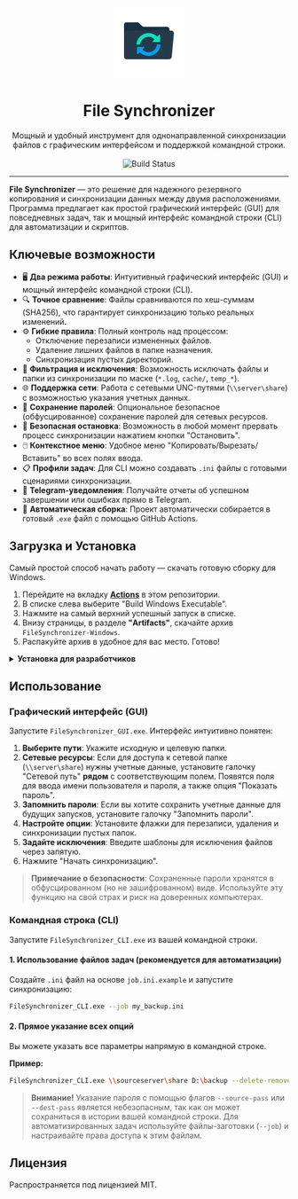 <p align="center">
  <img src="assets/icon.png" alt="File Synchronizer Icon" width="128"/>
</p>

<h1 align="center">File Synchronizer</h1>

<p align="center">
  Мощный и удобный инструмент для однонаправленной синхронизации файлов с графическим интерфейсом и поддержкой командной строки.
  <br/>
  <br/>
  <img alt="Build Status" src="https://github.com/lammeronline/FS/actions/workflows/build.yml/badge.svg">
</p>

---

**File Synchronizer** — это решение для надежного резервного копирования и синхронизации данных между двумя расположениями. Программа предлагает как простой графический интерфейс (GUI) для повседневных задач, так и мощный интерфейс командной строки (CLI) для автоматизации и скриптов.

## Ключевые возможности

*   🖥️ **Два режима работы**: Интуитивный графический интерфейс (GUI) и мощный интерфейс командной строки (CLI).
*   🔍 **Точное сравнение**: Файлы сравниваются по хеш-суммам (SHA256), что гарантирует синхронизацию только реальных изменений.
*   ⚙️ **Гибкие правила**: Полный контроль над процессом:
    *   Отключение перезаписи измененных файлов.
    *   Удаление лишних файлов в папке назначения.
    *   Синхронизация пустых директорий.
*   🚫 **Фильтрация и исключения**: Возможность исключать файлы и папки из синхронизации по маске (`*.log`, `cache/`, `temp_*`).
*   🌐 **Поддержка сети**: Работа с сетевыми UNC-путями (`\\server\share`) с возможностью указания учетных данных.
*   🔐 **Сохранение паролей**: Опциональное безопасное (обфусцированное) сохранение паролей для сетевых ресурсов.
*   🛑 **Безопасная остановка**: Возможность в любой момент прервать процесс синхронизации нажатием кнопки "Остановить".
*   🖱️ **Контекстное меню**: Удобное меню "Копировать/Вырезать/Вставить" во всех полях ввода.
*   📋 **Профили задач**: Для CLI можно создавать `.ini` файлы с готовыми сценариями синхронизации.
*   💬 **Telegram-уведомления**: Получайте отчеты об успешном завершении или ошибках прямо в Telegram.
*   🚀 **Автоматическая сборка**: Проект автоматически собирается в готовый `.exe` файл с помощью GitHub Actions.

## Загрузка и Установка

Самый простой способ начать работу — скачать готовую сборку для Windows.

1.  Перейдите на вкладку **[Actions](https://github.com/lammeronline/FS/actions)** в этом репозитории.
2.  В списке слева выберите "Build Windows Executable".
3.  Нажмите на самый верхний успешный запуск в списке.
4.  Внизу страницы, в разделе **"Artifacts"**, скачайте архив `FileSynchronizer-Windows`.
5.  Распакуйте архив в удобное для вас место. Готово!

<details>
<summary><strong>Установка для разработчиков</strong></summary>

1.  Клонируйте репозиторий:
    ```bash
    git clone https://github.com/lammeronline/FS.git
    cd FileSynchronizer
    ```
2.  Создайте и активируйте виртуальное окружение:
    ```bash
    python -m venv venv
    # Windows:
    venv\Scripts\activate
    # Linux/macOS:
    source venv/bin/activate
    ```
3.  Установите зависимости:
    ```bash
    pip install -r requirements.txt
    ```
</details>

## Использование

### Графический интерфейс (GUI)

Запустите `FileSynchronizer_GUI.exe`. Интерфейс интуитивно понятен:

1.  **Выберите пути**: Укажите исходную и целевую папки.
2.  **Сетевые ресурсы**: Если для доступа к сетевой папке (`\\server\share`) нужны учетные данные, установите галочку "Сетевой путь" **рядом** с соответствующим полем. Появятся поля для ввода имени пользователя и пароля, а также опция "Показать пароль".
3.  **Запомнить пароли**: Если вы хотите сохранить учетные данные для будущих запусков, установите галочку "Запомнить пароли".
4.  **Настройте опции**: Установите флажки для перезаписи, удаления и синхронизации пустых папок.
5.  **Задайте исключения**: Введите шаблоны для исключения файлов через запятую.
6.  Нажмите "Начать синхронизацию".

> **Примечание о безопасности**: Сохраненные пароли хранятся в обфусцированном (но не зашифрованном) виде. Используйте эту функцию на свой страх и риск на доверенных компьютерах.

### Командная строка (CLI)

Запустите `FileSynchronizer_CLI.exe` из вашей командной строки.

#### 1. Использование файлов задач (рекомендуется для автоматизации)

Создайте `.ini` файл на основе `job.ini.example` и запустите синхронизацию:

```bash
FileSynchronizer_CLI.exe --job my_backup.ini
```

#### 2. Прямое указание всех опций

Вы можете указать все параметры напрямую в командной строке.

**Пример:**
```bash
FileSynchronizer_CLI.exe \\sourceserver\share D:\backup --delete-removed --sync-empty-dirs --exclude "*.tmp" "cache-*" --source-user "myuser" --source-pass "MySecretPassword123"
```

> **Внимание!** Указание пароля с помощью флагов `--source-pass` или `--dest-pass` является небезопасным, так как он может сохраниться в истории вашей командной строки. Для автоматизированных задач используйте файлы-заготовки (`--job`) и настраивайте права доступа к этим файлам.

## Лицензия

Распространяется под лицензией MIT.